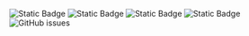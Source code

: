 ![Static Badge](https://img.shields.io/badge/blacklists-61-000000) ![Static Badge](https://img.shields.io/badge/blacklisted-3007218-cc0000) ![Static Badge](https://img.shields.io/badge/whitelisted-2250-00CC00) ![Static Badge](https://img.shields.io/badge/streaming_blacklist-28107-000000) ![GitHub issues](https://img.shields.io/github/issues/fabriziosalmi/blacklists)
